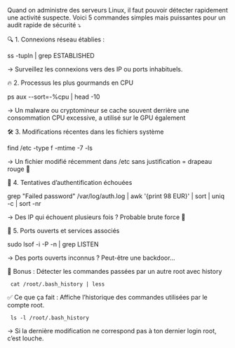 Quand on administre des serveurs Linux, il faut pouvoir détecter rapidement une activité suspecte. Voici 5 commandes simples mais puissantes pour un audit rapide de sécurité ⤵️


🔍 1. Connexions réseau établies :


ss -tupln | grep ESTABLISHED

→ Surveillez les connexions vers des IP ou ports inhabituels.

🔥 2. Processus les plus gourmands en CPU


ps aux --sort=-%cpu | head -10

→ Un malware ou cryptomineur se cache souvent derrière une consommation CPU excessive, a utilisé sur le GPU également


🛠️ 3. Modifications récentes dans les fichiers système


find /etc -type f -mtime -7 -ls

→ Un fichier modifié récemment dans /etc sans justification = drapeau rouge 🚩


🚫 4. Tentatives d’authentification échouées


grep "Failed password" /var/log/auth.log | awk '{print 98 EUR}' | sort | uniq -c | sort -nr

→ Des IP qui échouent plusieurs fois ? Probable brute force 👀


📡 5. Ports ouverts et services associés

sudo lsof -i -P -n | grep LISTEN

→ Des ports ouverts inconnus ? Peut-être une backdoor...


👤 Bonus : Détecter les commandes passées par un autre root avec history

     cat /root/.bash_history | less

 ✅ Ce que ça fait : Affiche l’historique des commandes utilisées par le compte root.


     ls -l /root/.bash_history

→ Si la dernière modification ne correspond pas à ton dernier login root, c’est louche.
